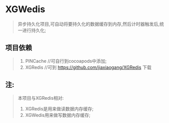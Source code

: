 # XGWedis

> 异步持久化项目,可自动将要持久化的数据缓存到内存,然后计时器触发后,统一进行持久化;

## 项目依赖

> 1. PINCache //可自行到cocoapods中添加;
> 2. XGRedis  //可到 https://github.com/jiaxiaogang/XGRedis 下载

## 注:

> 本项目与XGRedis相对:
> 1. XGRedis是用来做读数据内存缓存;
> 2. XGWedis用来做写数据内存缓存;
